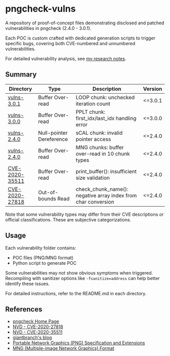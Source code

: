 # pngcheck-vulns

A repository of proof-of-concept files demonstrating disclosed and patched vulnerabilities in pngcheck (2.4.0 - 3.0.1).

Each POC is custom crafted with dedicated generation scripts to trigger specific bugs, covering both CVE-numbered and unnumbered vulnerabilities.

For detailed vulnerability analysis, see [my research notes](https://13m0n4de.vercel.app/sec/vulns/pngcheck/index.html).

## Summary

| Directory                           | Type                     | Description                                                   | Version  |
| ----------------------------------- | ------------------------ | ------------------------------------------------------------- | -------- |
| [vulns-3.0.1](./vulns-3.0.1/)       | Buffer Over-read         | LOOP chunk: unchecked iteration count                         | \<=3.0.1 |
| [vulns-3.0.0](./vulns-3.0.0/)       | Buffer Over-read         | PPLT chunk: first_idx/last_idx handling error                 | \<=3.0.0 |
| [vulns-2.4.0](./vulns-2.4.0/)       | Null-pointer Dereference | sCAL chunk: invalid pointer access                            | \<=2.4.0 |
| [vulns-2.4.0](./vulns-2.4.9/)       | Buffer Over-read         | MNG chunks: buffer over-read in 10 chunk types                | \<=2.4.0 |
| [CVE-2020-35511](./CVE-2020-35511/) | Buffer Over-read         | print_buffer(): insufficient size validation                  | \<=2.4.0 |
| [CVE-2020-27818](./CVE-2020-27818/) | Out-of-bounds Read       | check_chunk_name(): negative array index from char conversion | \<=2.4.0 |

Note that some vulnerability types may differ from their CVE descriptions or official classifications. These are subjective categorizations.

## Usage

Each vulnerability folder contains:

- POC files (PNG/MNG format)
- Python script to generate POC

Some vulnerabilities may not show obvious symptoms when triggered. Recompiling with sanitizer options like `-fsanitize=address` can help better identify these issues.

For detailed instructions, refer to the README.md in each directory.

## References

- [pngcheck Home Page](http://www.libpng.org/pub/png/apps/pngcheck.html)
- [NVD - CVE-2020-27818](https://nvd.nist.gov/vuln/detail/CVE-2020-27818)
- [NVD - CVE-2020-35511](https://nvd.nist.gov/vuln/detail/CVE-2020-35511)
- [giantbranch's blog](https://www.giantbranch.cn/vulfound/)
- [Portable Network Graphics (PNG) Specification and Extensions](http://www.libpng.org/pub/mng/spec)
- [MNG (Multiple-image Network Graphics) Format](http://www.libpng.org/pub/png/spec)
